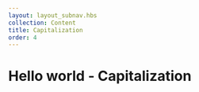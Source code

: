 ```yaml
---
layout: layout_subnav.hbs
collection: Content
title: Capitalization
order: 4
---
```


# Hello world - Capitalization
